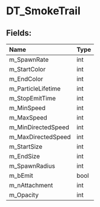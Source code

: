 # DT_SmokeTrail

## Fields:

| Name | Type |
| :--- | :--- |
| m_SpawnRate | int |
| m_StartColor | int |
| m_EndColor | int |
| m_ParticleLifetime | int |
| m_StopEmitTime | int |
| m_MinSpeed | int |
| m_MaxSpeed | int |
| m_MinDirectedSpeed | int |
| m_MaxDirectedSpeed | int |
| m_StartSize | int |
| m_EndSize | int |
| m_SpawnRadius | int |
| m_bEmit | bool |
| m_nAttachment | int |
| m_Opacity | int |
